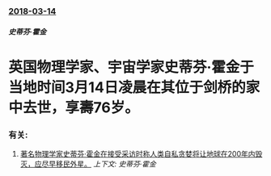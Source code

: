 ### [2018-03-14](/news/2018/03/14/index.md)

##### 史蒂芬·霍金
# 英国物理学家、宇宙学家史蒂芬·霍金于当地时间3月14日凌晨在其位于剑桥的家中去世，享壽76岁。




### 有关:

1. [ 著名物理学家史蒂芬·霍金在接受采访时称人类自私贪婪将让地球在200年内毁灭，应尽早移民外星。](/news/2010/08/9/著名物理学家史蒂芬-霍金在接受采访时称人类自私贪婪将让地球在200年内毁灭-应尽早移民外星.md) _上下文: 史蒂芬·霍金_
